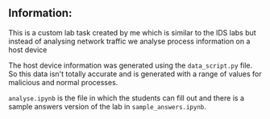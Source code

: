 ## Information:

This is a custom lab task created by me which is similar to the IDS labs but instead of analysing network traffic we analyse process information on a host device

The host device information was generated using the `data_script.py` file. So this data isn't totally accurate and is generated with a range of values for malicious and normal processes.

`analyse.ipynb` is the file in which the students can fill out and there is a sample answers version of the lab in `sample_answers.ipynb`.
